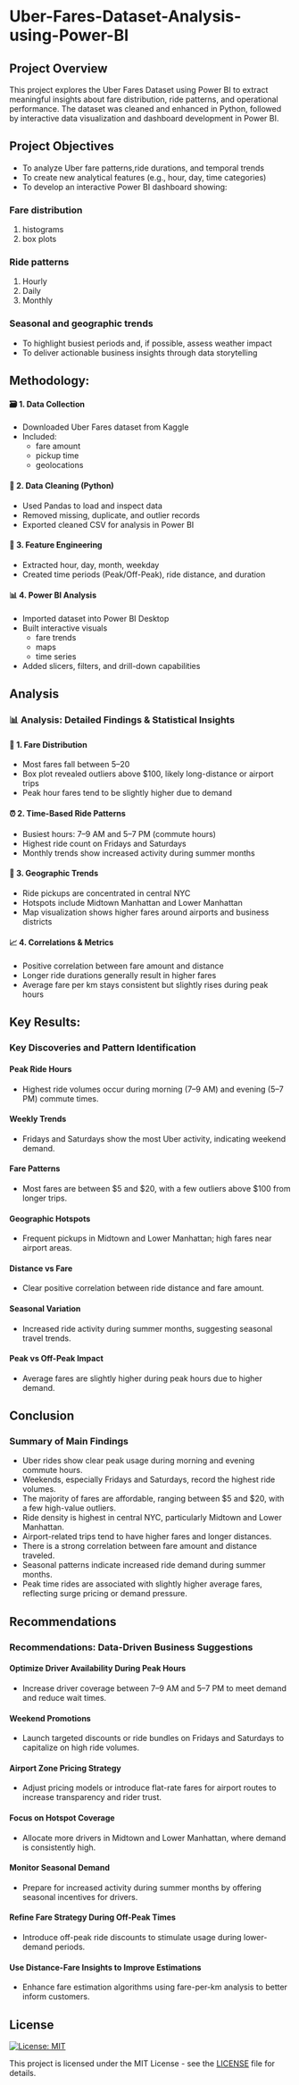 <html>
<body>
  
# Uber-Fares-Dataset-Analysis-using-Power-BI
## Project Overview
This project explores the Uber Fares Dataset using Power BI to extract meaningful insights about fare distribution, ride patterns, and operational performance. The dataset was cleaned and enhanced in Python, followed by interactive data visualization and dashboard development in Power BI.

## Project Objectives
- To analyze Uber fare patterns,ride durations, and temporal trends
- To create new analytical features (e.g., hour, day, time categories)
- To develop an interactive Power BI dashboard showing:
  
### Fare distribution
 1. histograms
 2. box plots
### Ride patterns 
 1. Hourly
 2. Daily
 3. Monthly
    
### Seasonal and geographic trends
- To highlight busiest periods and, if possible, assess weather impact
- To deliver actionable business insights through data storytelling

## Methodology:

#### 🗃️ 1. Data Collection
- Downloaded Uber Fares dataset from Kaggle
- Included:
   - fare amount
   - pickup time
   - geolocations

#### 🧹 2. Data Cleaning (Python)
- Used Pandas to load and inspect data
- Removed missing, duplicate, and outlier records
- Exported cleaned CSV for analysis in Power BI

#### 🧠 3. Feature Engineering
- Extracted hour, day, month, weekday
- Created time periods (Peak/Off-Peak), ride distance, and duration

#### 📊 4. Power BI Analysis
- Imported dataset into Power BI Desktop
- Built interactive visuals
  - fare trends
  - maps
  - time series
- Added slicers, filters, and drill-down capabilities

## Analysis

### 📊 Analysis: Detailed Findings & Statistical Insights

#### 🚗 1. Fare Distribution
- Most fares fall between $5–$20
- Box plot revealed outliers above $100, likely long-distance or airport trips
- Peak hour fares tend to be slightly higher due to demand

#### ⏰ 2. Time-Based Ride Patterns
- Busiest hours: 7–9 AM and 5–7 PM (commute hours)
- Highest ride count on Fridays and Saturdays
- Monthly trends show increased activity during summer months

#### 📍 3. Geographic Trends
- Ride pickups are concentrated in central NYC
- Hotspots include Midtown Manhattan and Lower Manhattan
- Map visualization shows higher fares around airports and business districts

#### 📈 4. Correlations & Metrics
- Positive correlation between fare amount and distance
- Longer ride durations generally result in higher fares
- Average fare per km stays consistent but slightly rises during peak hours

## Key Results:
### Key Discoveries and Pattern Identification
#### Peak Ride Hours
 - Highest ride volumes occur during morning (7–9 AM) and evening (5–7 PM) commute times.
#### Weekly Trends
 - Fridays and Saturdays show the most Uber activity, indicating weekend demand.
#### Fare Patterns
 - Most fares are between $5 and $20, with a few outliers above $100 from longer trips.
#### Geographic Hotspots
 - Frequent pickups in Midtown and Lower Manhattan; high fares near airport areas.
#### Distance vs Fare
 - Clear positive correlation between ride distance and fare amount.
#### Seasonal Variation
 - Increased ride activity during summer months, suggesting seasonal travel trends.
#### Peak vs Off-Peak Impact
 - Average fares are slightly higher during peak hours due to higher demand.

## Conclusion

### Summary of Main Findings
- Uber rides show clear peak usage during morning and evening commute hours.
- Weekends, especially Fridays and Saturdays, record the highest ride volumes.
- The majority of fares are affordable, ranging between $5 and $20, with a few high-value outliers.
- Ride density is highest in central NYC, particularly Midtown and Lower Manhattan.
- Airport-related trips tend to have higher fares and longer distances.
- There is a strong correlation between fare amount and distance traveled.
- Seasonal patterns indicate increased ride demand during summer months.
- Peak time rides are associated with slightly higher average fares, reflecting surge pricing or demand pressure.

## Recommendations

### Recommendations: Data-Driven Business Suggestions
#### Optimize Driver Availability During Peak Hours
- Increase driver coverage between 7–9 AM and 5–7 PM to meet demand and reduce wait times.
  
#### Weekend Promotions
- Launch targeted discounts or ride bundles on Fridays and Saturdays to capitalize on high ride volumes.
  
#### Airport Zone Pricing Strategy
- Adjust pricing models or introduce flat-rate fares for airport routes to increase transparency and rider trust.
  
#### Focus on Hotspot Coverage
- Allocate more drivers in Midtown and Lower Manhattan, where demand is consistently high.
  
#### Monitor Seasonal Demand
- Prepare for increased activity during summer months by offering seasonal incentives for drivers.
  
#### Refine Fare Strategy During Off-Peak Times
- Introduce off-peak ride discounts to stimulate usage during lower-demand periods.
  
#### Use Distance-Fare Insights to Improve Estimations
- Enhance fare estimation algorithms using fare-per-km analysis to better inform customers.

## License

[![License: MIT](https://img.shields.io/badge/License-MIT-yellow.svg)](https://opensource.org/licenses/MIT)

This project is licensed under the MIT License - see the [LICENSE](LICENSE) file for details.

</body>
</html>
